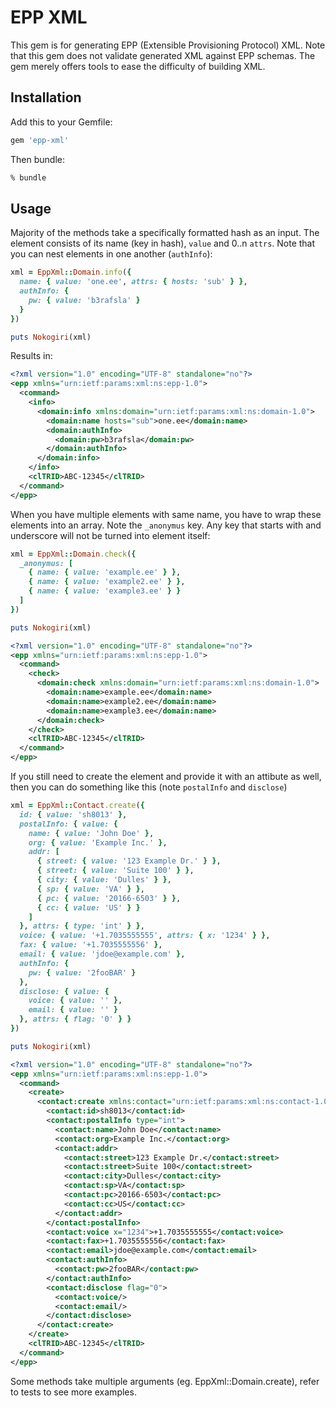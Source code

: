 EPP XML
===============
This gem is for generating EPP (Extensible Provisioning Protocol) XML. 
Note that this gem does not validate generated XML against EPP schemas. The gem merely offers tools to ease the difficulty of building XML.

## Installation

Add this to your Gemfile:

```ruby
gem 'epp-xml'
```

Then bundle:

```bash
% bundle
```

## Usage

Majority of the methods take a specifically formatted hash as an input.
The element consists of its name (key in hash), `value` and 0..n `attrs`.
Note that you can nest elements in one another (`authInfo`):

```ruby
xml = EppXml::Domain.info({
  name: { value: 'one.ee', attrs: { hosts: 'sub' } },
  authInfo: {
    pw: { value: 'b3rafsla' }
  }
})

puts Nokogiri(xml)
```

Results in:

```xml
<?xml version="1.0" encoding="UTF-8" standalone="no"?>
<epp xmlns="urn:ietf:params:xml:ns:epp-1.0">
  <command>
    <info>
      <domain:info xmlns:domain="urn:ietf:params:xml:ns:domain-1.0">
        <domain:name hosts="sub">one.ee</domain:name>
        <domain:authInfo>
          <domain:pw>b3rafsla</domain:pw>
        </domain:authInfo>
      </domain:info>
    </info>
    <clTRID>ABC-12345</clTRID>
  </command>
</epp>
```

When you have multiple elements with same name, you have to wrap these elements into an array.
Note the `_anonymus` key. Any key that starts with and underscore will not be turned into element itself:

```ruby
xml = EppXml::Domain.check({
  _anonymus: [
    { name: { value: 'example.ee' } },
    { name: { value: 'example2.ee' } },
    { name: { value: 'example3.ee' } }
  ]
})

puts Nokogiri(xml)
```

```xml
<?xml version="1.0" encoding="UTF-8" standalone="no"?>
<epp xmlns="urn:ietf:params:xml:ns:epp-1.0">
  <command>
    <check>
      <domain:check xmlns:domain="urn:ietf:params:xml:ns:domain-1.0">
        <domain:name>example.ee</domain:name>
        <domain:name>example2.ee</domain:name>
        <domain:name>example3.ee</domain:name>
      </domain:check>
    </check>
    <clTRID>ABC-12345</clTRID>
  </command>
</epp>
```

If you still need to create the element and provide it with an attibute as well, then you can do something like this (note `postalInfo` and `disclose`)

```ruby
xml = EppXml::Contact.create({
  id: { value: 'sh8013' },
  postalInfo: { value: {
    name: { value: 'John Doe' },
    org: { value: 'Example Inc.' },
    addr: [
      { street: { value: '123 Example Dr.' } },
      { street: { value: 'Suite 100' } },
      { city: { value: 'Dulles' } },
      { sp: { value: 'VA' } },
      { pc: { value: '20166-6503' } },
      { cc: { value: 'US' } }
    ]
  }, attrs: { type: 'int' } },
  voice: { value: '+1.7035555555', attrs: { x: '1234' } },
  fax: { value: '+1.7035555556' },
  email: { value: 'jdoe@example.com' },
  authInfo: {
    pw: { value: '2fooBAR' }
  },
  disclose: { value: {
    voice: { value: '' },
    email: { value: '' }
  }, attrs: { flag: '0' } }
})

puts Nokogiri(xml)
```

```xml
<?xml version="1.0" encoding="UTF-8" standalone="no"?>
<epp xmlns="urn:ietf:params:xml:ns:epp-1.0">
  <command>
    <create>
      <contact:create xmlns:contact="urn:ietf:params:xml:ns:contact-1.0">
        <contact:id>sh8013</contact:id>
        <contact:postalInfo type="int">
          <contact:name>John Doe</contact:name>
          <contact:org>Example Inc.</contact:org>
          <contact:addr>
            <contact:street>123 Example Dr.</contact:street>
            <contact:street>Suite 100</contact:street>
            <contact:city>Dulles</contact:city>
            <contact:sp>VA</contact:sp>
            <contact:pc>20166-6503</contact:pc>
            <contact:cc>US</contact:cc>
          </contact:addr>
        </contact:postalInfo>
        <contact:voice x="1234">+1.7035555555</contact:voice>
        <contact:fax>+1.7035555556</contact:fax>
        <contact:email>jdoe@example.com</contact:email>
        <contact:authInfo>
          <contact:pw>2fooBAR</contact:pw>
        </contact:authInfo>
        <contact:disclose flag="0">
          <contact:voice/>
          <contact:email/>
        </contact:disclose>
      </contact:create>
    </create>
    <clTRID>ABC-12345</clTRID>
  </command>
</epp>
```

Some methods take multiple arguments (eg. EppXml::Domain.create), refer to tests to see more examples.
